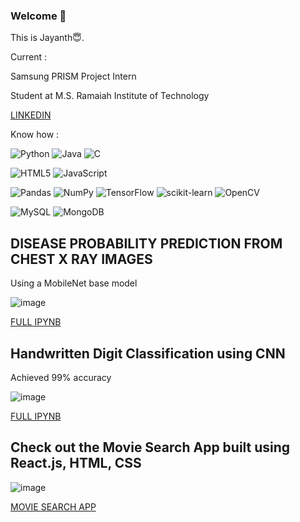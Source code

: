 ### Welcome 🙏
This is Jayanth😇. 

Current :

Samsung PRISM Project Intern 

Student at M.S. Ramaiah Institute of Technology 

[LINKEDIN](https://www.linkedin.com/in/nishjay/)

Know how :

![Python](https://img.shields.io/badge/python-3670A0?style=for-the-badge&logo=python&logoColor=ffdd54) 
![Java](https://img.shields.io/badge/java-%23ED8B00.svg?style=for-the-badge&logo=openjdk&logoColor=white)
![C](https://img.shields.io/badge/c-%2300599C.svg?style=for-the-badge&logo=c&logoColor=white)

![HTML5](https://img.shields.io/badge/html5-%23E34F26.svg?style=for-the-badge&logo=html5&logoColor=white)
![JavaScript](https://img.shields.io/badge/javascript-%23323330.svg?style=for-the-badge&logo=javascript&logoColor=%23F7DF1E)




![Pandas](https://img.shields.io/badge/pandas-%23150458.svg?style=for-the-badge&logo=pandas&logoColor=white)
![NumPy](https://img.shields.io/badge/numpy-%23013243.svg?style=for-the-badge&logo=numpy&logoColor=white)
![TensorFlow](https://img.shields.io/badge/TensorFlow-%23FF6F00.svg?style=for-the-badge&logo=TensorFlow&logoColor=white)
![scikit-learn](https://img.shields.io/badge/scikit--learn-%23F7931E.svg?style=for-the-badge&logo=scikit-learn&logoColor=white)
![OpenCV](https://img.shields.io/badge/opencv-%23white.svg?style=for-the-badge&logo=opencv&logoColor=white)

![MySQL](https://img.shields.io/badge/mysql-%2300f.svg?style=for-the-badge&logo=mysql&logoColor=white)
![MongoDB](https://img.shields.io/badge/MongoDB-%234ea94b.svg?style=for-the-badge&logo=mongodb&logoColor=white)





<!--
**nishJay/NISHJAY** is a ✨ _special_ ✨ repository because its `README.md` (this file) appears on your GitHub profile.

Here are some ideas to get you started:

- 🔭 I’m currently working on ...
- 🌱 I’m currently learning ...
- 👯 I’m looking to collaborate on ...
- 🤔 I’m looking for help with ...
- 💬 Ask me about ...
- 📫 How to reach me: ...
- 😄 Pronouns: ...
- ⚡ Fun fact: ...

## Kaggle Stats
![](https://kaggle-card.chienhsiang-hung.eu.org/api/svg-allround?nishjay1310)

-->

## DISEASE PROBABILITY PREDICTION FROM CHEST X RAY IMAGES
Using a MobileNet base model

![image](https://github.com/nishJay/nishJay/assets/77871395/3b75c74f-52fd-45f0-b9be-82aadd53fe5d)

[FULL IPYNB](https://github.com/nishJay/MINI-PROJECT/blob/main/mini-project-disease-recog%20(1).ipynb)

## Handwritten Digit Classification using CNN 

Achieved 99% accuracy

![image](https://github.com/nishJay/nishJay/assets/77871395/f47ab67c-49cb-400b-93a8-2afd8418b1b9)

[FULL IPYNB](https://github.com/nishJay/Handwritten_Digit_Classification/blob/main/implementation.ipynb)


## Check out the Movie Search App built using React.js, HTML, CSS

![image](https://github.com/nishJay/nishJay/assets/77871395/e9c3d11a-6e68-44ea-a920-380a64537060)

[MOVIE SEARCH APP](https://nishjay.github.io/MovieAPP/index.html)

